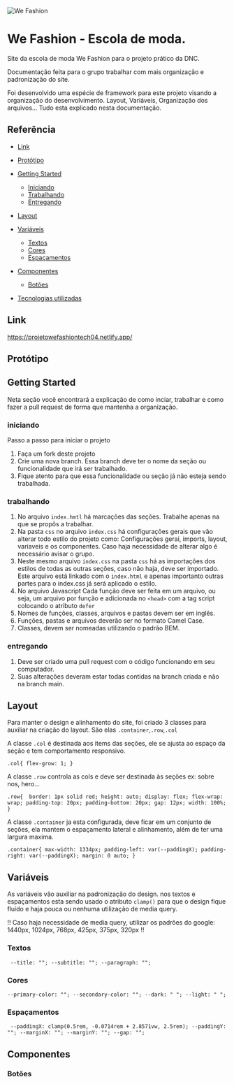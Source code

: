 



![We Fashion](https://github.com/laurentino01/wefashion_projeto_dnc/assets/81561554/7dfa73ee-0809-4b72-99a2-63abc97380c3)





# We Fashion - Escola de moda.
Site
 da escola de moda We Fashion para o projeto prático da DNC.

Documentação feita para o grupo trabalhar com mais organização e padronização do site. 

Foi desenvolvido uma espécie de framework para este projeto visando a organização do desenvolvimento. Layout, Variáveis, Organização dos arquivos... Tudo esta explicado nesta documentação. 

## Referência
- [Link](https://github.com/laurentino01/wefashion_projeto_dnc#link)
- [Protótipo](https://github.com/laurentino01/wefashion_projeto_dnc#prot%C3%B3tipo)
 - [Getting Started](https://github.com/laurentino01/wefashion_projeto_dnc#getting-started)
    - [Iniciando](https://github.com/laurentino01/wefashion_projeto_dnc#iniciando)
    - [Trabalhando](https://github.com/laurentino01/wefashion_projeto_dnc#trabalhando)
    - [Entregando](https://github.com/laurentino01/wefashion_projeto_dnc#entregando)

 - [Layout](https://github.com/laurentino01/wefashion_projeto_dnc#layout)
 - [Variáveis](https://github.com/laurentino01/wefashion_projeto_dnc#vari%C3%A1veis)
    - [Textos](https://github.com/laurentino01/wefashion_projeto_dnc#textos)
    - [Cores](https://github.com/laurentino01/wefashion_projeto_dnc#cores)
    - [Espaçamentos](https://github.com/laurentino01/wefashion_projeto_dnc#espa%C3%A7amentos)
 - [Componentes](https://github.com/laurentino01/wefashion_projeto_dnc#componentes)
    - [Botões](https://github.com/laurentino01/wefashion_projeto_dnc#bot%C3%B5es)
 - [Tecnologias utilizadas](https://github.com/laurentino01/wefashion_projeto_dnc#Link)
      


## Link
https://projetowefashiontech04.netlify.app/
  
## Protótipo


## Getting Started
Neta seção você encontrará a explicação de como inciar, trabalhar e como fazer a pull request de forma que mantenha a organização. 


### iniciando
Passo a passo para iniciar o projeto
 1. Faça um fork deste projeto
 2. Crie uma nova branch. Essa branch deve ter o nome da seção ou funcionalidade que irá ser trabalhado.
 3. Fique atento para que essa funcionalidade ou seção já não esteja sendo trabalhada.


### trabalhando
 1. No arquivo `index.hmtl` há marcações das seções. Trabalhe apenas na que se propôs a trabalhar.
 2. Na pasta `css` no arquivo `index.css` há configurações gerais que vão alterar todo estilo do projeto como: Configurações gerai, imports, layout, variaveis e os componentes. Caso haja necessidade de alterar algo é necessário avisar o grupo.
 3. Neste mesmo arquivo `index.css` na pasta `css` há as importações dos estilos de todas as outras seções, caso não haja, deve ser importado. Este arquivo está linkado com o `index.html` e apenas importanto outras partes para o index.css já será aplicado o estilo.
 4. No arquivo Javascript Cada função deve ser feita em um arquivo, ou seja, um arquivo por função e adicionada no `<head>` com a tag script colocando o atributo `defer`
 5. Nomes de funções, classes, arquivos e pastas devem ser em inglês.
 6. Funções, pastas e arquivos deverão ser no formato Camel Case.
 7. Classes, devem ser nomeadas utilizando o padrão BEM.
### entregando
 1. Deve ser criado uma pull request com o código funcionando em seu computador.
 2. Suas alterações deveram estar todas contidas na branch criada e não na branch main.

    
## Layout
Para manter o design e alinhamento do site, foi criado 3 classes para auxiliar na criação do layout. 
São elas `.container`,`.row`,`.col`

A classe `.col` é destinada aos items das seções, ele se ajusta ao espaço da seção e tem comportamento responsivo.

`.col{ flex-grow: 1; }`

A classe `.row` controla as cols e deve ser destinada às seções ex: sobre nos, hero... 

`.row{  border: 1px solid red;
  height: auto;
  display: flex;
  flex-wrap: wrap;
  padding-top: 20px;
  padding-bottom: 20px;
  gap: 12px;
  width: 100%; }`

  A classe `.container` ja esta configurada, deve ficar em um conjunto de seções, ela mantem o espaçamento lateral e alinhamento, além de ter uma  largura maxima. 

  `.container{ max-width: 1334px;
  padding-left: var(--paddingX);
  padding-right: var(--paddingX);
  margin: 0 auto; }`

  


## Variáveis
As variáveis vão auxiliar na padronização do design. nos textos e espaçamentos esta sendo usado o atributo `clamp()` para que o design fique fluído e haja pouca ou nenhuma utilização de media query.  

!! Caso haja necessidade de media query, utilizar os padrões do google: 1440px, 1024px, 768px, 425px, 375px, 320px  !!
### Textos
`
--title: "";
  --subtitle: "";
  --paragraph: "";`
### Cores
`--primary-color: "";
  --secondary-color: "";
  --dark: " ";
  --light: " ";
`
### Espaçamentos
`
  --paddingX: clamp(0.5rem, -0.0714rem + 2.8571vw, 2.5rem);
  --paddingY: "";
  --marginX: "";
  --marginY: "";
  --gap: "";`

## Componentes
### Botões
